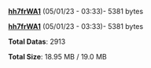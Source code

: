 [**hh7frWA1**](/data/hh7frWA1.txt) (05/01/23 - 03:33)- 5381 bytes

[**hh7frWA1**](/data/hh7frWA1.txt) (05/01/23 - 03:33)- 5381 bytes

**Total Datas**: 2913

**Total Size**: 18.95 MB / 19.0 MB